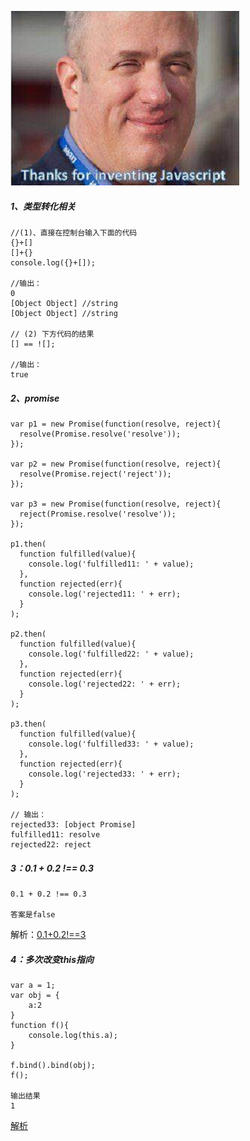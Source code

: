 ![img](https://github.com/demoyf/frontend_notes/raw/master/note_img/20190226230622.png)

##### 1、类型转化相关
```
//(1)、直接在控制台输入下面的代码
{}+[]
[]+{}
console.log({}+[]);

//输出：
0
[Object Object] //string
[Object Object] //string

// (2) 下方代码的结果
[] == ![];

//输出：
true
```

##### 2、promise
```
var p1 = new Promise(function(resolve, reject){
  resolve(Promise.resolve('resolve'));
});

var p2 = new Promise(function(resolve, reject){
  resolve(Promise.reject('reject'));
});

var p3 = new Promise(function(resolve, reject){
  reject(Promise.resolve('resolve'));
});

p1.then(
  function fulfilled(value){
    console.log('fulfilled11: ' + value);
  }, 
  function rejected(err){
    console.log('rejected11: ' + err);
  }
);

p2.then(
  function fulfilled(value){
    console.log('fulfilled22: ' + value);
  }, 
  function rejected(err){
    console.log('rejected22: ' + err);
  }
);

p3.then(
  function fulfilled(value){
    console.log('fulfilled33: ' + value);
  }, 
  function rejected(err){
    console.log('rejected33: ' + err);
  }
);

// 输出：
rejected33: [object Promise]
fulfilled11: resolve
rejected22: reject
```

##### 3：0.1 + 0.2 !== 0.3

```
0.1 + 0.2 !== 0.3

答案是false
```
解析：[0.1+0.2!==3](https://github.com/demoyf/frontend_notes/blob/master/%E9%97%AE%E9%A2%98%E7%AD%94%E6%A1%88/0.1%20%2B%200.2%20%EF%BC%81%3D%3D%200.3.md)

##### 4：多次改变this指向
```
var a = 1;
var obj = {
    a:2
}
function f(){
    console.log(this.a);    
}

f.bind().bind(obj);
f();

输出结果
1
```

[解析](https://github.com/demoyf/frontend_notes/blob/master/%E5%89%8D%E7%AB%AF%E5%9F%BA%E7%A1%80%E7%9F%A5%E8%AF%86%E6%95%B4%E7%90%86/This%E7%AC%94%E8%AE%B0.md)
